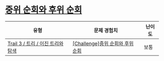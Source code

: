 # [중위 순회와 후위 순회](https://www.codetree.ai/trails/complete/curated-cards/challenge-inorder-postorder)

|유형|문제 경험치|난이도|
|---|---|---|
|[Trail 3 / 트리 / 이진 트리와 탐색](https://www.codetree.ai/trail-info/novice-high/)|[[Challenge]중위 순회와 후위 순회](https://www.codetree.ai/trails/complete/curated-cards/challenge-inorder-postorder/)|보통|

